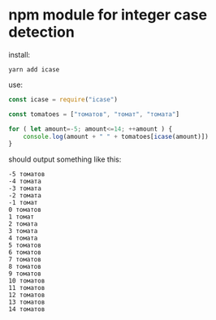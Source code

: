 # npm module for integer case detection

install:

    yarn add icase

use:

```javascript
const icase = require("icase")

const tomatoes = ["томатов", "томат", "томата"]

for ( let amount=-5; amount<=14; ++amount ) {
    console.log(amount + " " + tomatoes[icase(amount)])
}
```

should output something like this:

    -5 томатов
    -4 томата
    -3 томата
    -2 томата
    -1 томат
    0 томатов
    1 томат
    2 томата
    3 томата
    4 томата
    5 томатов
    6 томатов
    7 томатов
    8 томатов
    9 томатов
    10 томатов
    11 томатов
    12 томатов
    13 томатов
    14 томатов
